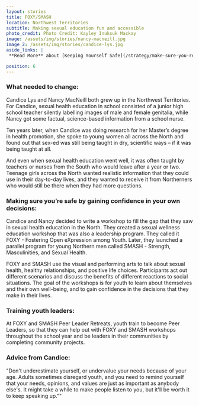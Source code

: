 ```yaml
---
layout: stories
title: FOXY/SMASH
location: Northwest Territories
subtitle: Making sexual education fun and accessible
photo_credit: Photo Credit: Kayley Inuksuk Mackay
image: /assets/img/stories/nancy-macneill.jpg
image_2: /assets/img/stories/candice-lys.jpg
aside_links: |
 **Read More** about [Keeping Yourself Safe](/strategy/make-sure-you-re-safe) and creating change in [Your Community](/people-places/in-my-community)

position: 6
---
```


### What needed to change:
Candice Lys and Nancy MacNeill both grew up in the Northwest Territories. For Candice, sexual health education in school consisted of a junior high school teacher silently labelling images of male and female genitalia, while Nancy got some factual, science-based information from a school nurse.

Ten years later, when Candice was doing research for her Master’s degree in health promotion, she spoke to young women all across the North and found out that sex-ed was still being taught in dry, scientific ways – if it was being taught at all.

And even when sexual health education went well, it was often taught by teachers or nurses from the South who would leave after a year or two.  
Teenage girls across the North wanted realistic information that they could use in their day-to-day lives, and they wanted to receive it from Northerners who would still be there when they had more questions.

### Making sure you’re safe by gaining confidence in your own decisions:

Candice and Nancy decided to write a workshop to fill the gap that they saw in sexual health education in the North. They created a sexual wellness education workshop that was also a leadership program. They called it FOXY - Fostering Open eXpression among Youth. Later, they launched a parallel program for young Northern men called SMASH - Strength, Masculinities, and Sexual Health.

FOXY and SMASH use the visual and performing arts to talk about sexual health, healthy relationships, and positive life choices. Participants act out different scenarios and discuss the benefits of different reactions to social situations. The goal of the workshops is for youth to learn about themselves and their own well-being, and to gain confidence in the decisions that they make in their lives.

### Training youth leaders:
At FOXY and SMASH Peer Leader Retreats, youth train to become Peer Leaders, so that they can help out with FOXY and SMASH workshops throughout the school year and be leaders in their communities by completing community projects.

### Advice from Candice:
"Don't underestimate yourself, or undervalue your needs because of your age. Adults sometimes disregard youth, and you need to remind yourself that your needs, opinions, and values are just as important as anybody else's. It might take a while to make people listen to you, but it'll be worth it to keep speaking up.""
